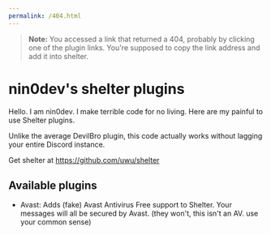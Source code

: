```yaml
---
permalink: /404.html
---
```

> **Note:** You accessed a link that returned a 404, probably by clicking one of the plugin links. You're supposed to copy the link address and add it into shelter.

# nin0dev's shelter plugins

Hello. I am nin0dev. I make terrible code for no living. Here are my painful to use Shelter plugins.

Unlike the average DevilBro plugin, this code actually works without lagging your entire Discord instance.

Get shelter at https://github.com/uwu/shelter

## Available plugins
- Avast: Adds (fake) Avast Antivirus Free support to Shelter. Your messages will all be secured by Avast. (they won't, this isn't an AV. use your common sense)
